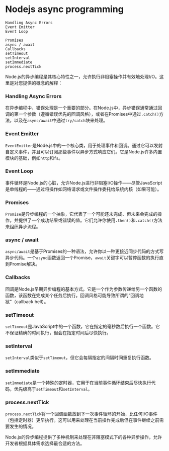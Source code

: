 



# Nodejs async programming

```
Handling Async Errors
Event Emitter
Event Loop

Promises
async / await
Callbacks
setTimeout
setInterval
setImmediate
process.nextTick
```





Node.js的异步编程是其核心特性之一，允许执行非阻塞操作并有效地处理I/O。这里是对您提供的概念的解释：

### Handling Async Errors
在异步编程中，错误处理是一个重要的部分。在Node.js中，异步错误通常通过回调的第一个参数（遵循错误优先的回调风格），或者在Promises中通过`.catch()`方法，以及在`async/await`中通过`try/catch`块来处理。

### Event Emitter
`EventEmitter`是Node.js中的一个核心类，用于处理事件和回调。通过它可以发射自定义事件，并且可以订阅那些事件以异步方式响应它们。它是Node.js许多内置模块的基础，例如`http`和`fs`。

### Event Loop
事件循环是Node.js的心脏，允许Node.js进行非阻塞I/O操作——尽管JavaScript是单线程的——通过将操作如网络请求或文件操作委托给系统内核（如果可能）。

### Promises
`Promise`是异步编程的一个抽象，它代表了一个可能还未完成、但未来会完成的操作，并提供了一个成功结果或错误的值。它们允许你使用`.then()`和`.catch()`方法来组织异步流程。

### async / await
`async/await`是基于Promises的一种语法，允许你以一种更接近同步代码的方式写异步代码。一个`async`函数返回一个Promise，`await`关键字可以暂停函数的执行直到Promise解决。

### Callbacks
回调是Node.js早期异步编程的基本方式。它是一个作为参数传递给另一个函数的函数，该函数在完成某个任务后执行。回调风格可能导致所谓的“回调地狱”（callback hell）。

### setTimeout
`setTimeout`是JavaScript中的一个函数，它在指定的毫秒数后执行一个函数。它不保证精确的时间执行，但会在指定时间后尽快执行。

### setInterval
`setInterval`类似于`setTimeout`，但它会每隔指定的间隔时间重复执行函数。

### setImmediate
`setImmediate`是一个特殊的定时器，它用于在当前事件循环结束后尽快执行代码，优先级高于`setTimeout`和`setInterval`。

### process.nextTick
`process.nextTick`将一个回调函数放到下一次事件循环的开始，比任何I/O事件（包括定时器）更早执行。这可以用来处理在当前操作完成后但在事件继续之前需要发生的情况。

Node.js的异步编程提供了多种机制来处理在非阻塞模式下的各种异步操作，允许开发者根据具体需求选择最合适的方法。
